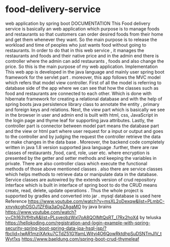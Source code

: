 # food-delivery-service
web application by spring boot
DOCUMENTATION
This Food delivery service is basically an web application which purpose is to manage foods and restaurants so that customers can order desired foods from their home and get them whenever they want. So the main purpose is to release the workload and time of peoples who just wants food without going to restaurants. In order to do that in this web service , it manages the restaurants and foods and their native price and in the admin end there is controller where the admin can add restaurants , foods and also change the price. So this is the main purpose of my web application.
Implementation
This web app is developed in the java language and mainly user spring boot framework for the servlet part . moreover, this app follows the MVC model which refers that model view controller.
First of all the model is referring to database side of the app where we can see that how the classes such as food and restaurants are connected to each other. Which is done with hibernate framework for creating a relational database and with the help of spring boots java persistence library class to annotate the entity , primary and foreign keys and relations.
Next, the view part which is basically we see in the browser in user and admin end is built with html, css, JavaScript in the login page and thyme leaf for supporting java attributes.
Lastly, the controller part is connector between model part means the database part and the view or html part where user request for a input or output and  goes to the controller and by judging the request the controller retrieve the data or make changes in the data base .
Moreover, the backend code completely written in java 1.8 version supported java language .further, there are raw classes of restaurants ,food, card, role, user etc. where encryption is presented by the getter and setter methods and keeping the variables in private. There are also controller class which execute the functional methods of those above mentioned classes . also there are service classes which helps methods to retrieve data or manipulate data in the database. Service classes are autowired by the extends version of crud repository interface which is built in interface of spring boot to do the CRUD means create, read, delete, update operations . 
Thus the whole project is supported by gradles and converted into jar . mysql database is used here 
Reference
https://www.youtube.com/watch?v=msXL2oDexqw&list=PLmbC-xnvykcghOSOJ1ZF6ja3aOgZAgaMO by java brains
https://www.youtube.com/watch?v=Ch163VfHtvA&list=PLsyeobzWxl7oA8QOlMtQsRT_I7Rx2hoX4 by teluska
https://hellokoding.com/registration-and-login-example-with-spring-security-spring-boot-spring-data-jpa-hsql-jsp/?fbclid=IwAR1mziXArku7CTdZ51G1famLWityi4O6QowRktdhpSuDSNTmJIV_tWyt1xs
https://www.baeldung.com/spring-boot-crud-thymeleaf
